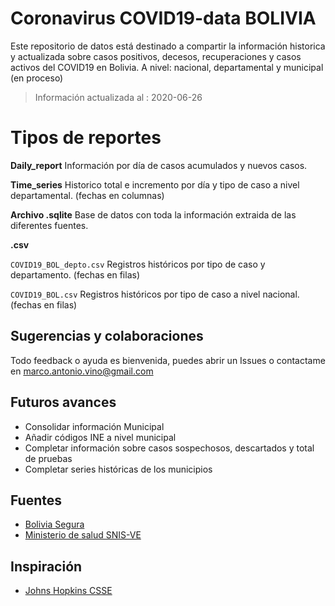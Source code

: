 # Coronavirus COVID19-data BOLIVIA
Este repositorio de datos está destinado a compartir la información historica y actualizada sobre casos positivos, decesos, recuperaciones y casos activos del COVID19 en Bolivia. 
A nivel:  nacional, departamental y municipal (en proceso) 

> Información actualizada al : 2020-06-26

# Tipos de reportes 

**Daily_report**
Información por día de casos acumulados y nuevos casos. 

**Time_series**
Historico total e incremento por día y tipo de caso a nivel departamental.  (fechas en columnas)


**Archivo .sqlite**
Base de datos con toda la información extraida de las diferentes fuentes. 

**.csv**


`COVID19_BOL_depto.csv` Registros históricos por tipo de caso y departamento.  (fechas en filas)


`COVID19_BOL.csv` Registros históricos por tipo de caso a nivel nacional.  (fechas en filas)


## Sugerencias y colaboraciones

Todo feedback o ayuda es bienvenida, puedes abrir un Issues o contactame en marco.antonio.vino@gmail.com

## Futuros avances
* Consolidar información Municipal
* Añadir códigos INE a nivel municipal
* Completar información sobre casos sospechosos, descartados y  total de pruebas
* Completar series históricas de los municipios


## Fuentes

* [Bolivia Segura](https://www.boliviasegura.gob.bo/)
* [Ministerio de salud SNIS-VE](https://snis.minsalud.gob.bo/)

## Inspiración
* [Johns Hopkins CSSE](https://github.com/CSSEGISandData/COVID-19)

